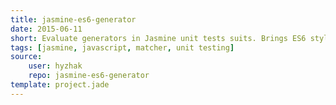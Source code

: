 ```yaml
---
title: jasmine-es6-generator
date: 2015-06-11
short: Evaluate generators in Jasmine unit tests suits. Brings ES6 style for async unit tests
tags: [jasmine, javascript, matcher, unit testing]
source:
    user: hyzhak
    repo: jasmine-es6-generator
template: project.jade
---
```

